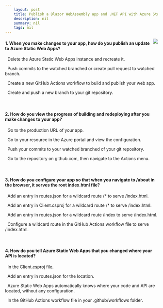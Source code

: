 ```yaml
---
    layout: post
    title: Publish a Blazor WebAssembly app and .NET API with Azure Static Web Apps 
    description: nil
    summary: nil
    tags: nil
---
```



 <a target="_blank" href="https://docs.microsoft.com/en-us/learn/modules/publish-app-service-static-web-app-api-dotnet/11-knowledge-check/"><i class="fas fa-external-link-alt"></i> </a>
 <img align="right" src="https://docs.microsoft.com/en-us/learn/achievements/publish-static-web-app-and-api-dotnet.svg">
####  1. When you make changes to your app, how do you publish an update to Azure Static Web Apps?


<i class='far fa-square'></i> &nbsp;&nbsp;Delete the Azure Static Web Apps instance and recreate it.

<i class='fas fa-check-square' style='color: Dodgerblue;'></i> &nbsp;&nbsp;Push commits to the watched branched or create pull request to watched branch.

<i class='far fa-square'></i> &nbsp;&nbsp;Create a new GitHub Actions workflow to build and publish your web app.

<i class='far fa-square'></i> &nbsp;&nbsp;Create and push a new branch to your git repository.
<br />
<br />
<br />

####  2. How do you view the progress of building and redeploying after you make changes to your app?


<i class='far fa-square'></i> &nbsp;&nbsp;Go to the production URL of your app.

<i class='far fa-square'></i> &nbsp;&nbsp;Go to your resource in the Azure portal and view the configuration.

<i class='far fa-square'></i> &nbsp;&nbsp;Push your commits to your watched branched of your git repository.

<i class='fas fa-check-square' style='color: Dodgerblue;'></i> &nbsp;&nbsp;Go to the repository on github.com, then navigate to the Actions menu.
<br />
<br />
<br />

####  3. How do you configure your app so that when you navigate to /about in the browser, it serves the root index.html file?


<i class='fas fa-check-square' style='color: Dodgerblue;'></i> &nbsp;&nbsp;Add an entry in routes.json for a wildcard route /* to serve /index.html.

<i class='far fa-square'></i> &nbsp;&nbsp;Add an entry in Client.csproj for a wildcard route /* to serve /index.html.

<i class='far fa-square'></i> &nbsp;&nbsp;Add an entry in routes.json for a wildcard route /index to serve /index.html.

<i class='far fa-square'></i> &nbsp;&nbsp;Configure a wildcard route in the GitHub Actions workflow file to serve /index.html.
<br />
<br />
<br />

####  4. How do you tell Azure Static Web Apps that you changed where your API is located?


<i class='far fa-square'></i> &nbsp;&nbsp;In the Client.csproj file.

<i class='far fa-square'></i> &nbsp;&nbsp;Add an entry in routes.json for the location.

<i class='far fa-square'></i> &nbsp;&nbsp;Azure Static Web Apps automatically knows where your code and API are located, without any configuration.

<i class='fas fa-check-square' style='color: Dodgerblue;'></i> &nbsp;&nbsp;In the GitHub Actions workflow file in your .github/workflows folder.
<br />
<br />
<br />
